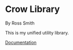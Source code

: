 # Crow Library

By Ross Smith

This is my unified utility library.

[Documentation](https://captaincrowbar.github.io/crow/)
